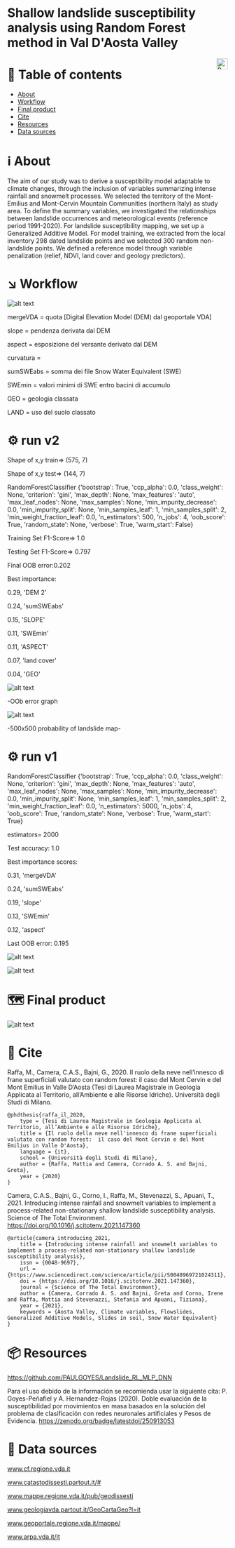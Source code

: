 # Shallow landslide susceptibility analysis using Random Forest method in Val D'Aosta Valley
<a href="https://doi.org/10.1016/j.scitotenv.2021.147360"> 
	<img src="DOI2.svg" alt="Published" height="25" align="right" />
</a>


 # :pushpin: Table of contents
<!--ts-->
* [About](#About)
* [Workflow](#Workflow)
* [Final product](#Finalproduct)
* [Cite](#Cite)
* [Resources](#Resources)
* [Data sources](#Datasources)
<!--te-->

# ℹ️ About
The aim of our study was to derive a susceptibility model adaptable to climate changes, through the inclusion of variables summarizing intense rainfall and snowmelt processes. We selected the territory of the Mont-Emilius and Mont-Cervin Mountain Communities (northern Italy) as study area. To define the summary variables, we investigated the relationships between landslide occurrences and meteorological events (reference period 1991-2020). For landslide susceptibility mapping, we set up a Generalized Additive Model. For model training, we extracted from the local inventory 298 dated landslide points and we selected 300 random non-landslide points. We defined a reference model through variable penalization (relief, NDVI, land cover and geology predictors).

# ↘️ Workflow

![alt text](workflow.png)



mergeVDA = quota [Digital Elevation Model (DEM) dal geoportale VDA]

slope = pendenza derivata dal DEM

aspect = esposizione del versante derivato dal DEM

curvatura = 



sumSWEabs = somma dei file  Snow Water Equivalent (SWE)

SWEmin = valori minimi di SWE entro bacini di accumulo



GEO = geologia classata
  
LAND = uso del suolo classato
  
# ⚙️ run v2
Shape of x,y train=> (575, 7)

Shape of x,y test=> (144, 7) 

RandomForestClassifier {'bootstrap': True, 'ccp_alpha': 0.0, 'class_weight': None, 'criterion': 'gini', 'max_depth': None, 'max_features': 'auto', 'max_leaf_nodes': None, 'max_samples': None, 'min_impurity_decrease': 0.0, 'min_impurity_split': None, 'min_samples_leaf': 1, 'min_samples_split': 2, 'min_weight_fraction_leaf': 0.0, 'n_estimators': 500, 'n_jobs': 4, 'oob_score': True, 'random_state': None, 'verbose': True, 'warm_start': False}

Training Set F1-Score=> 1.0 

Testing Set F1-Score=> 0.797

Final OOB error:0.202 

Best importance:

0.29, 'DEM 2'

0.24, 'sumSWEabs'

0.15, 'SLOPE'

0.11, 'SWEmin'

0.11, 'ASPECT'

0.07, 'land cover'

0.04, 'GEO'

![alt text](Figure_2.png)

-OOb error graph

![alt text](result_proba1.png)

-500x500 probability of landslide map-

# ⚙️ run v1
RandomForestClassifier {'bootstrap': True, 'ccp_alpha': 0.0, 'class_weight': None, 'criterion': 'gini', 
                      'max_depth': None, 'max_features': 'auto', 'max_leaf_nodes': None, 'max_samples': None, 
                      'min_impurity_decrease': 0.0, 'min_impurity_split': None, 'min_samples_leaf': 1, 
                      'min_samples_split': 2, 'min_weight_fraction_leaf': 0.0, 'n_estimators': 5000, 
                      'n_jobs': 4, 'oob_score': True, 'random_state': None, 'verbose': True, 'warm_start': True}

estimators= 2000

Test accuracy:
1.0

Best importance scores:

0.31, 'mergeVDA'

0.24, 'sumSWEabs' 

0.19, 'slope' 

0.13, 'SWEmin' 

0.12, 'aspect'

Last OOB error:
0.195

![alt text](v1/rf_5trees.png)

![alt text](v1/Figure_1.png)

# 🗺️ Final product
![alt text](map.png)

# 📃 Cite

Raffa, M., Camera, C.A.S., Bajni, G., 2020. Il ruolo della neve nell’innesco di frane superficiali valutato con random forest:  il caso del Mont Cervin e del Mont Emilius in Valle D’Aosta (Tesi di Laurea Magistrale in Geologia Applicata al Territorio, all’Ambiente e alle Risorse Idriche). Università degli Studi di Milano.

```sourceCode
@phdthesis{raffa_il_2020,
	type = {Tesi di Laurea Magistrale in Geologia Applicata al Territorio, all’Ambiente e alle Risorse Idriche},
	title = {Il ruolo della neve nell'innesco di frane superficiali valutato con random forest:  il caso del Mont Cervin e del Mont Emilius in Valle D'Aosta},
	language = {it},
	school = {Università degli Studi di Milano},
	author = {Raffa, Mattia and Camera, Corrado A. S. and Bajni, Greta},
	year = {2020}
}
```
Camera, C.A.S., Bajni, G., Corno, I., Raffa, M., Stevenazzi, S., Apuani, T., 2021. Introducing intense rainfall and snowmelt variables to implement a process-related non-stationary shallow landslide susceptibility analysis. Science of The Total Environment. https://doi.org/10.1016/j.scitotenv.2021.147360

```sourceCode
@article{camera_introducing_2021,
	title = {Introducing intense rainfall and snowmelt variables to implement a process-related non-stationary shallow landslide susceptibility analysis},
	issn = {0048-9697},
	url = {https://www.sciencedirect.com/science/article/pii/S0048969721024311},
	doi = {https://doi.org/10.1016/j.scitotenv.2021.147360},
	journal = {Science of The Total Environment},
	author = {Camera, Corrado A. S. and Bajni, Greta and Corno, Irene and Raffa, Mattia and Stevenazzi, Stefania and Apuani, Tiziana},
	year = {2021},
	keywords = {Aosta Valley, Climate variables, Flowslides, Generalized Additive Models, Slides in soil, Snow Water Equivalent}
}
 ```

# 📦 Resources
https://github.com/PAULGOYES/Landslide_RL_MLP_DNN

Para el uso debido de la información se recomienda usar la siguiente cita: P. Goyes-Peñafiel y A. Hernandez-Rojas (2020). Doble evaluación de la susceptibilidad por movimientos en masa basados en la solución del problema de clasificación con redes neuronales artificiales y Pesos de Evidencia. https://zenodo.org/badge/latestdoi/250913053

# 💾 Data sources
www.cf.regione.vda.it

www.catastodissesti.partout.it/#

www.mappe.regione.vda.it/pub/geodissesti

www.geologiavda.partout.it/GeoCartaGeo?l=it

www.geoportale.regione.vda.it/mappe/

www.arpa.vda.it/it
